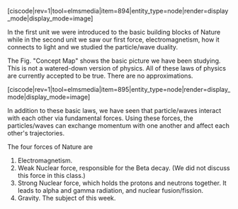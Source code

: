 [ciscode|rev=1|tool=elmsmedia|item=894|entity_type=node|render=display_mode|display_mode=image]

In the first unit we were introduced to the basic building blocks of Nature while in the second unit we saw our first force, electromagnetism, how it connects to light and we studied the particle/wave duality.

The Fig. "Concept Map" shows the basic picture we have been studying. This is not a watered-down version of physics. All of these laws of physics are currently accepted to be true. There are no approximations.

[ciscode|rev=1|tool=elmsmedia|item=895|entity_type=node|render=display_mode|display_mode=image]

In addition to these basic laws, we have seen that particle/waves interact with each other via fundamental forces. Using these forces, the particles/waves can exchange momentum with one another and affect each other's trajectories.

The four forces of Nature are

1. Electromagnetism.
2. Weak Nuclear force, responsible for the Beta decay. (We did not discuss this force in this class.)
3. Strong Nuclear force, which holds the protons and neutrons together. It leads to alpha and gamma radiation, and nuclear fusion/fission.
4. Gravity. The subject of this week.